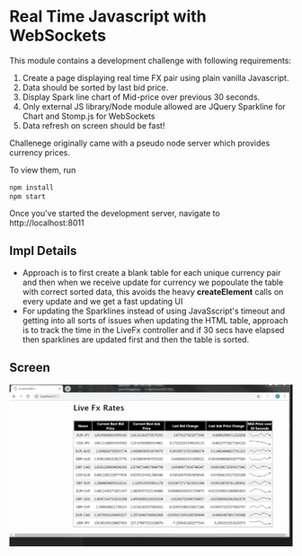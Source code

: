 # Real Time Javascript with WebSockets

This module contains a development challenge with following requirements: 

1.  Create a page displaying real time FX pair using plain vanilla Javascript.
2.  Data should be sorted  by last bid price.
3.  Display Spark line chart of Mid-price over previous 30 seconds.
4.  Only external JS library/Node module allowed are JQuery Sparkline for Chart and Stomp.js for WebSockets
5.  Data refresh on screen should be fast!

Challenege originally came with a pseudo node server which provides currency prices.

To view them, run

```
npm install
npm start
```

Once you've started the development server, navigate to http://localhost:8011

## Impl Details

- Approach is to first create a blank table for each unique currency pair  and then when we receive update for currency we popoulate the table with correct sorted       data, this avoids the heavy **createElement** calls on every update and we get a fast updating UI 
- For updating the Sparklines instead of using JavaSscript's timeout and getting into all sorts of issues when updating the HTML table, approach is to track the time    in the LiveFx controller and if 30 secs have elapsed then sparklines are updated first and then the table is sorted.

## Screen

![](live-fx-rates.gif)
